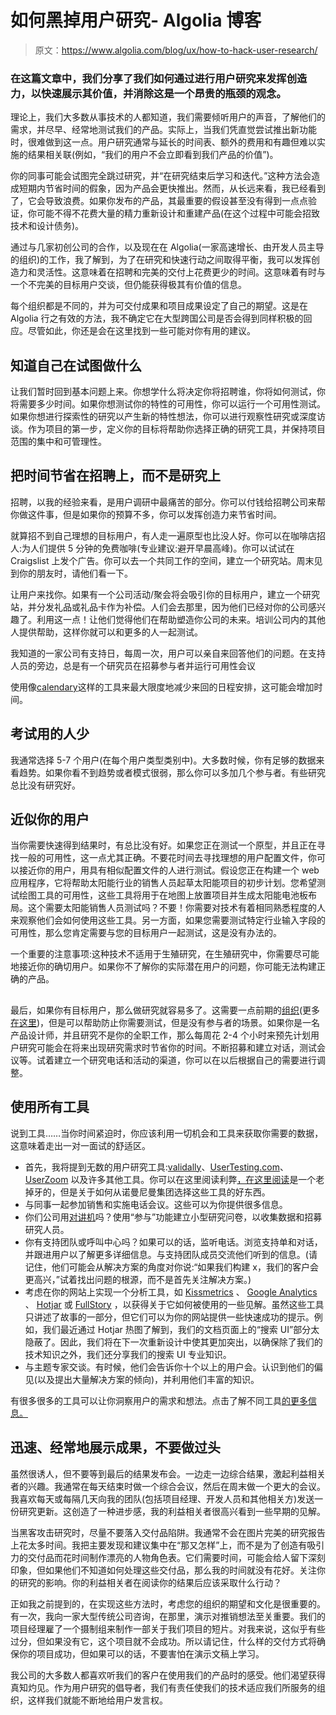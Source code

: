 # 如何黑掉用户研究- Algolia 博客

> 原文：<https://www.algolia.com/blog/ux/how-to-hack-user-research/>

### [](#in-this-article-we%e2%80%99re-sharing-how-we%e2%80%99re-getting-creative-with-conducting-user-research-to-show-its-value-quickly-and-dispel-notions-that-it%e2%80%99s-an-expensive-bottleneck)在这篇文章中，我们分享了我们如何通过进行用户研究来发挥创造力，以快速展示其价值，并消除这是一个昂贵的瓶颈的观念。

理论上，我们大多数从事技术的人都知道，我们需要倾听用户的声音，了解他们的需求，并尽早、经常地测试我们的产品。实际上，当我们凭直觉尝试推出新功能时，很难做到这一点。用户研究通常与延长的时间表、额外的费用和有趣但难以实施的结果相关联(例如，“我们的用户不会立即看到我们产品的价值”)。

你的同事可能会试图完全跳过研究，并“在研究结束后学习和迭代。”这种方法会造成短期内节省时间的假象，因为产品会更快推出。然而，从长远来看，我已经看到了，它会导致浪费。如果你发布的产品，其最重要的假设甚至没有得到一点点验证，你可能不得不花费大量的精力重新设计和重建产品(在这个过程中可能会招致技术和设计债务)。

通过与几家初创公司的合作，以及现在在 Algolia(一家高速增长、由开发人员主导的组织)的工作，我了解到，为了在研究和快速行动之间取得平衡，我可以发挥创造力和灵活性。这意味着在招聘和完美的交付上花费更少的时间。这意味着有时与一个不完美的目标用户交谈，但仍能获得极其有价值的信息。

每个组织都是不同的，并为可交付成果和项目成果设定了自己的期望。这是在 Algolia 行之有效的方法，我不确定它在大型跨国公司是否会得到同样积极的回应。尽管如此，你还是会在这里找到一些可能对你有用的建议。

## [](#know-what-you%e2%80%99re-trying-to-do)知道自己在试图做什么

让我们暂时回到基本问题上来。你想学什么将决定你将招聘谁，你将如何测试，你将需要多少时间。如果你想测试你的特性的可用性，你可以运行一个可用性测试。如果你想进行探索性的研究以产生新的特性想法，你可以进行观察性研究或深度访谈。作为项目的第一步，定义你的目标将帮助你选择正确的研究工具，并保持项目范围的集中和可管理性。

## [](#save-time-on-recruitment-not-on-research)把时间节省在招聘上，而不是研究上

招聘，以我的经验来看，是用户调研中最痛苦的部分。你可以付钱给招聘公司来帮你做这件事，但是如果你的预算不多，你可以发挥创造力来节省时间。

就算招不到自己理想的目标用户，有人走一遍原型也比没人好。你可以在咖啡店招人:为人们提供 5 分钟的免费咖啡(专业建议:避开早晨高峰)。你可以试试在 Craigslist 上发个广告。你可以去一个共同工作的空间，建立一个研究站。周末见到你的朋友时，请他们看一下。

让用户来找你。如果有一个公司活动/聚会将会吸引你的目标用户，建立一个研究站，并分发礼品或礼品卡作为补偿。人们会去那里，因为他们已经对你的公司感兴趣了。利用这一点！让他们觉得他们在帮助塑造你公司的未来。培训公司内的其他人提供帮助，这样你就可以和更多的人一起测试。

我知道的一家公司有支持日，每周一次，用户可以亲自来回答他们的问题。在支持人员的旁边，总是有一个研究员在招募参与者并运行可用性会议

使用像[calendary](https://calendly.com/)这样的工具来最大限度地减少来回的日程安排，这可能会增加时间。

## [](#test-with-fewer-people)考试用的人少

我通常选择 5-7 个用户(在每个用户类型类别中)。大多数时候，你有足够的数据来看趋势。如果你看不到趋势或者模式很弱，那么你可以多加几个参与者。有些研究总比没有研究好。

## [](#approximate-your-user)近似你的用户

当你需要快速得到结果时，有总比没有好。如果您正在测试一个原型，并且正在寻找一般的可用性，这一点尤其正确。不要花时间去寻找理想的用户配置文件，你可以接近你的用户，用具有相似配置文件的人进行测试。假设您正在构建一个 web 应用程序，它将帮助太阳能行业的销售人员起草太阳能项目的初步计划。您希望测试绘图工具的可用性，这些工具将用于在地图上放置项目并生成太阳能电池板布局。这个需要太阳能销售人员测试吗？不要！你需要对技术有着相同熟悉程度的人来观察他们会如何使用这些工具。另一方面，如果您需要测试特定行业输入字段的可用性，那么您肯定需要与您的目标用户一起测试，这是没有办法的。

一个重要的注意事项:这种技术不适用于生殖研究，在生殖研究中，你需要尽可能地接近你的确切用户。如果你不了解你的实际潜在用户的问题，你可能无法构建正确的产品。

## [](#abc%e2%80%8a%e2%80%94%e2%80%8aalways-be-conducting)

最后，如果你有目标用户，那么做研究就容易多了。这需要一点前期的[组织](https://blog.airtable.com/how-to-build-a-ux-research-system-that-runs-on-autopilot/)(更多[在这里](https://segment.com/blog/creating-a-user-research-program-that-drives-itself/))，但是可以帮助防止你需要测试，但是没有参与者的场景。如果你是一名产品设计师，并且研究不是你的全职工作，那么每周花 2-4 个小时来预先计划用户研究可能会在将来出现研究需求时节省你的时间。不断招募和建立对话，测试会议等。试着建立一个研究电话和活动的渠道，你可以在以后根据自己的需要进行调整。

## [](#use-all-the-tools)使用所有工具

说到工具……当你时间紧迫时，你应该利用一切机会和工具来获取你需要的数据，这意味着走出一对一面试的舒适区。

*   首先，我将提到无数的用户研究工具:[validally](https://validately.com/)、[UserTesting.com](https://www.usertesting.com/)、 [UserZoom](https://www.userzoom.com/) 以及许多其他工具。你可以在这里阅读利弊[，在这里](https://www.justinmind.com/blog/usability-testing-prototyping-7-best-user-testing-tools/)[阅读](https://www.nngroup.com/articles/unmoderated-user-testing-tools/)是一个老掉牙的，但是关于如何从诺曼尼曼集团选择这些工具的好东西。
*   与同事一起参加销售和实施电话会议。这些可以为你提供很多信息。
*   你们公司用[对讲机](https://www.intercom.com/)吗？使用“参与”功能建立小型研究问卷，以收集数据和招募研究人员。
*   你有支持团队或呼叫中心吗？如果可以的话，监听电话。浏览支持单和对话，并跟进用户以了解更多详细信息。与支持团队成员交流他们听到的信息。(请记住，他们可能会从解决方案的角度对你说:“如果我们构建 x，我们的客户会更高兴，”试着找出问题的根源，而不是首先关注解决方案。)
*   考虑在你的网站上实现一个分析工具，如 [Kissmetrics](https://www.kissmetrics.com/) 、 [Google Analytics](https://www.google.com/analytics/analytics/#?modal_active=none) 、 [Hotjar](https://www.hotjar.com/) 或 [FullStory](https://www.fullstory.com/) ，以获得关于它如何被使用的一些见解。虽然这些工具只讲述了故事的一部分，但它们可以为你的网站提供一些快速成功的提示。例如，我们最近通过 Hotjar 热图了解到，我们的文档页面上的“搜索 UI”部分太隐蔽了。因此，我们将在下一次重新设计中使其更加突出，以确保除了我们的技术知识之外，我们还分享我们的搜索 UI 专业知识。
*   与主题专家交谈。有时候，他们会告诉你十个以上的用户会。认识到他们的偏见(以及提出大量解决方案的倾向)，并利用他们丰富的知识。

有很多很多的工具可以让你洞察用户的需求和想法。点击了解不同工具[的更多信息。](https://blog.airtable.com/43-ux-research-tools-for-optimizing-your-product/)

## [](#show-results-quickly-often%e2%80%8a%e2%80%94%e2%80%8aand-don%e2%80%99t-overdo-it)迅速、经常地展示成果，不要做过头

虽然很诱人，但不要等到最后的结果发布会。一边走一边综合结果，激起利益相关者的兴趣。我通常在每天结束时做一个综合会议，然后在周末做一个更大的会议。我喜欢每天或每隔几天向我的团队(包括项目经理、开发人员和其他相关方)发送一份研究更新。这创造了一种进步感，我的利益相关者很高兴看到一些早期的见解。

当黑客攻击研究时，尽量不要落入交付品陷阱。我通常不会在图片完美的研究报告上花太多时间。我把主要发现和建议集中在“那又怎样”上，而不是为了创造有吸引力的交付品而花时间制作漂亮的人物角色表。它们需要时间，可能会给人留下深刻印象，但如果他们不知道如何处理这些交付品，那么我的时间就没有花好。关注你的研究的影响。你的利益相关者在阅读你的结果后应该采取什么行动？

正如我之前提到的，在实现这些方法时，考虑您的组织的期望和文化是很重要的。有一次，我向一家大型传统公司咨询，在那里，演示对推销想法至关重要。我们的项目经理雇了一个摄制组来制作一部关于我们项目的短片。对我来说，这似乎有些过分，但如果没有它，这个项目就不会成功。所以请记住，什么样的交付方式将确保你的项目成功，但如果可以的话，不要害怕在演示文稿上学习。

我公司的大多数人都喜欢听我们的客户在使用我们的产品时的感受。他们渴望获得真知灼见。作为用户研究的倡导者，我们有责任使我们的技术适应我们所服务的组织，这样我们就能不断地给用户发言权。